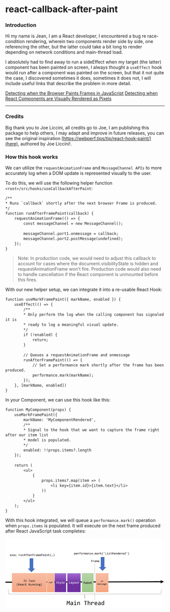 # react-callback-after-paint

### Introduction
Hi my name is Jean, I am a React developer, I encountered a bug re race-condition rendering, wherein two components render side by side, one referencing the other, but the latter could take a bit long to render depending on network conditions and main-thread load. 

I absolutely had to find away to run a sideEffect when my target (the latter) component has been painted on screen, I always thought a `useEffect` hook would run after a component was painted on the screen, but that it not quite the case, I discovered sometimes it does, sometimes it does not, I will include useful links that describe the problem in more detail. 

[Detecting when the Browser Paints Frames in JavaScript](https://webperf.tips/tip/measuring-paint-time/)
[Detecting when React Components are Visually Rendered as Pixels](https://webperf.tips/tip/react-hook-paint/)

---

### Credits
Big thank you to Joe Liccini, all credits go to Joe, I am publishing this package to help others, I may adapt and improve in future releases, you can see the original inspiration [https://webperf.tips/tip/react-hook-paint/](here), authored by Joe Liccini!.

### How this hook works
We can utilize the `requestAnimationFrame` and `MessageChannel APIs` to more accurately log when a DOM update is represented visually to the user.

To do this, we will use the following helper function `<root>/src/hooks/useCallbackAfterPaint`: 

    /**
    * Runs `callback` shortly after the next browser Frame is produced.
    */
    function runAfterFramePaint(callback) {
        requestAnimationFrame(() => {
            const messageChannel = new MessageChannel();

            messageChannel.port1.onmessage = callback;
            messageChannel.port2.postMessage(undefined);
        });
    }

> Note: In production code, we would need to adjust this callback to account for cases where the document.visibilityState is hidden and requestAnimationFrame won't fire. Production code would also need to handle cancellation if the React component is unmounted before this fires.

With our new helper setup, we can integrate it into a re-usable React Hook:

    function useMarkFramePaint({ markName, enabled }) {
        useEffect(() => {
            /**
            * Only perform the log when the calling component has signaled it is
            * ready to log a meaningful visual update.
            */
            if (!enabled) {
                return;
            }

            // Queues a requestAnimationFrame and onmessage
            runAfterFramePaint(() => {
                // Set a performance mark shortly after the frame has been produced.
                performance.mark(markName);
            });
        }, [markName, enabled])
    }

In your Component, we can use this hook like this:

    function MyComponent(props) {
        useMarkFramePaint({
            markName: 'MyComponentRendered',
            /**
            * Signal to the hook that we want to capture the frame right after our item list
            * model is populated.
            */
            enabled: !!props.items?.length
        });

        return (
            <ul>
                {
                    props.items?.map(item => (
                        <li key={item.id}>{item.text}</li>
                    ))
                }
            </ul>
        );
    }

With this hook integrated, we will queue a `performance.mark()` operation when `props.items` is populated. It will execute on the next frame produced after React JavaScript task completes:    

![Rendering Illustration](./ReactHookPaint04.png)